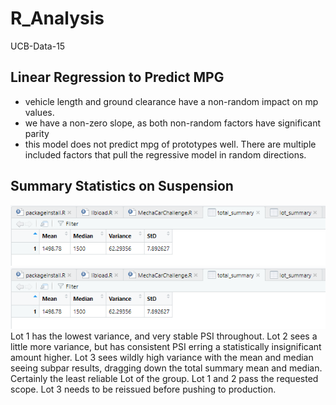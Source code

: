 # R_Analysis
UCB-Data-15
## Linear Regression to Predict MPG
* vehicle length and ground clearance have a non-random impact on mp values.
* we have a non-zero slope, as both non-random factors have significant parity
* this model does not predict mpg of prototypes well. There are multiple included factors that pull the regressive model in random directions.

## Summary Statistics on Suspension
![Summary of suspension coil in prototype models](https://github.com/qklm/R_Analysis/blob/main/total_summary.png?raw=true)
![Summary of suspension coil in prototype models separated by Lot](https://github.com/qklm/R_Analysis/blob/main/total_summary.png?raw=true)
Lot 1 has the lowest variance, and very stable PSI throughout. Lot 2 sees a little more variance, but has consistent PSI erring a statistically insignificant amount higher.
Lot 3 sees wildly high variance with the mean and median seeing subpar results, dragging down the total summary mean and median. Certainly the least reliable Lot of the group.
Lot 1 and 2 pass the requested scope. Lot 3 needs to be reissued before pushing to production.

